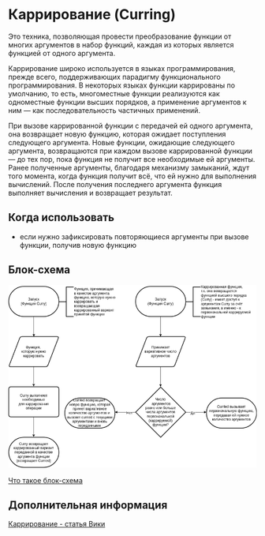 # Каррирование (Curring)

Это техника, позволяющая провести преобразование функции от многих аргументов в набор функций, каждая из которых является функцией от одного аргумента.

Каррирование широко используется в языках программирования, прежде всего, поддерживающих парадигму функционального программирования. В некоторых языках функции каррированы по умолчанию, то есть, многоместные функции реализуются как одноместные функции высших порядков, а применение аргументов к ним — как последовательность частичных применений.

При вызове каррированной функции с передачей ей одного аргумента, она возвращает новую функцию, которая ожидает поступления следующего аргумента. Новые функции, ожидающие следующего аргумента, возвращаются при каждом вызове каррированной функции — до тех пор, пока функция не получит все необходимые ей аргументы. Ранее полученные аргументы, благодаря механизму замыканий, ждут того момента, когда функция получит всё, что ей нужно для выполнения вычислений. После получения последнего аргумента функция выполняет вычисления и возвращает результат.

## Когда использовать

- если нужно зафиксировать повторяющиеся аргументы при вызове функции, получив новую функцию

## Блок-схема

![Блок-схема каррирования](https://github.com/evgenylyozin/patterns/blob/61cfff8365a40ae5fc2cda2e00c68062f7c2f9af/docs/fp-patterns/flowcharts/curring.png)

[Что такое блок-схема](https://github.com/evgenylyozin/patterns/blob/48f6815cb43aa7cf366156fe23d47cdbaccbe3eb/docs/flowchart.md)

## Дополнительная информация

[Каррирование - статья Вики](https://ru.wikipedia.org/wiki/%D0%9A%D0%B0%D1%80%D1%80%D0%B8%D1%80%D0%BE%D0%B2%D0%B0%D0%BD%D0%B8%D0%B5)
